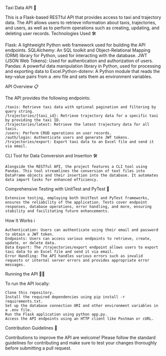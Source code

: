 Taxi Data API 🚖

This is a Flask-based RESTful API that provides access to taxi and trajectory data. The API allows users to retrieve information about taxis, trajectories, and users, as well as to perform operations such as creating, updating, and deleting user records.
Technologies Used 🛠️

Flask: A lightweight Python web framework used for building the API endpoints. SQLAlchemy: An SQL toolkit and Object-Relational Mapping (ORM) library for Python, used for interacting with the database. JWT (JSON Web Tokens): Used for authentication and authorization of users. Pandas: A powerful data manipulation library in Python, used for processing and exporting data to Excel.Python-dotenv: A Python module that reads the key-value pairs from a .env file and sets them as environment variables.

API Overview 📋

The API provides the following endpoints:

    /taxis: Retrieve taxi data with optional pagination and filtering by query string.
    /trajectories/{taxi_id}: Retrieve trajectory data for a specific taxi by providing the taxi ID.
    /trajectories/latest: Retrieve the latest trajectory data for all taxis.
    /users: Perform CRUD operations on user records.
    /auth/login: Authenticate users and generate JWT tokens.
    /trajectories/export: Export taxi data to an Excel file and send it via email.

CLI Tool for Data Conversion and Insertion 🛠️

    Alongside the RESTful API, the project features a CLI tool using Pandas. This tool streamlines the conversion of text files into DataFrame objects and their insertion into the database. It automates data import tasks for enhanced efficiency.

Comprehensive Testing with UnitTest and PyTest 🧪

    Extensive testing, employing both UnitTest and PyTest frameworks, ensures the reliability of the application. Tests cover endpoint responses, database operations, error handling, and more, ensuring stability and facilitating future enhancements.

How It Works ℹ️

    Authentication: Users can authenticate using their email and password to obtain a JWT token.
    Endpoints: Users can access various endpoints to retrieve, create, update, or delete data.
    Data Export: The /trajectories/export endpoint allows users to export taxi data to an Excel file and send it via email.
    Error Handling: The API handles various errors such as invalid requests or internal server errors and provides appropriate error messages.

Running the API 🏃‍♂️

To run the API locally:

    Clone this repository.
    Install the required dependencies using pip install -r requirements.txt.
    Set up the database connection URI and other environment variables in a .env file.
    Run the Flask application using python app.py.
    Access the API endpoints using an HTTP client like Postman or cURL.

Contribution Guidelines 🤝

Contributions to improve the API are welcome! Please follow the standard guidelines for contributing and make sure to test your changes thoroughly before submitting a pull request.
